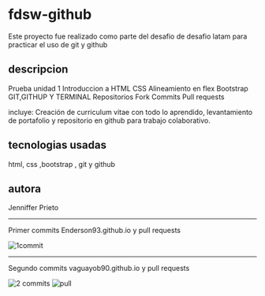 # fdsw-github

Este proyecto fue realizado como parte del desafio de desafio latam para practicar el uso de git y github

## descripcion

Prueba unidad 1 
 Introduccion a 
 HTML
 CSS
 Alineamiento en flex
 Bootstrap
 GIT,GITHUP Y TERMINAL
 Repositorios
 Fork
 Commits
 Pull requests


incluye: Creación de curriculum vitae con todo lo aprendido, levantamiento de portafolio y repositorio en github para trabajo colaborativo.

## tecnologias usadas

html, css ,bootstrap , git y github

## autora

Jenniffer Prieto

---

Primer commits Enderson93.github.io y pull requests

![1commit](https://github.com/user-attachments/assets/bfe291bb-55e3-4dbe-8934-e0d519245fe0)




-------------------------
Segundo commits vaguayob90.github.io y pull requests

![2 commits](https://github.com/user-attachments/assets/63d4a171-10c7-4357-b3ad-dd4184300e55)
![pull](https://github.com/user-attachments/assets/9aea6f83-4a62-4781-a298-0d0fd3ce5a6d)




